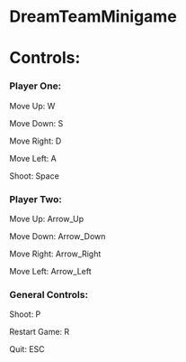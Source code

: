 # DreamTeamMinigame

# Controls:

### Player One:

Move Up: W

Move Down: S

Move Right: D

Move Left: A

Shoot: Space

### Player Two:

Move Up: Arrow_Up

Move Down: Arrow_Down

Move Right: Arrow_Right

Move Left: Arrow_Left

### General Controls:

Shoot: P

Restart Game: R

Quit: ESC
